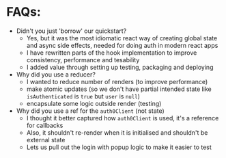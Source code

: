 # FAQs:

- Didn't you just 'borrow' our quickstart?
    - Yes, but it was the most idiomatic react way of creating global state and
      async side effects, needed for doing auth in modern react apps
    - I have rewritten parts of the hook implementation to improve consistency, 
      performance and tesability 
    - I added value through setting up testing, packaging and deploying
- Why did you use a reducer?
    - I wanted to reduce number of renders (to improve performance)
    - make atomic updates (so we don't have partial intended state like
      `isAuthenticated` is `true` but `user` is `null`)
    - encapsulate some logic outside render (testing)
- Why did you use a ref for the `auth0Client` (not state)
    - I thought it better captured how `auth0Client` is used, it's a reference
      for callbacks
    - Also, it shouldn't re-render when it is initialised and shouldn't
      be external state
    - Lets us pull out the login with popup logic to make it easier to test
